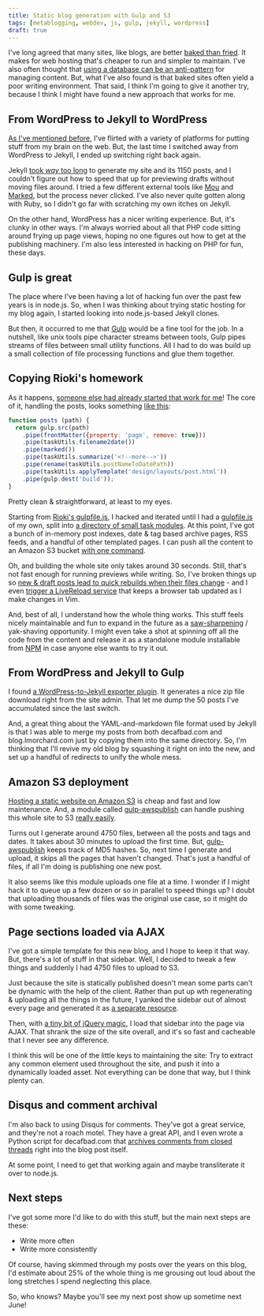 ```yaml
---
title: Static blog generation with Gulp and S3
tags: [metablogging, webdev, js, gulp, jekyll, wordpress]
draft: true
---
```


I've long agreed that many sites, like blogs, are better [baked than
fried][bake]. It makes for web hosting that's cheaper to run and simpler to
maintain. I've also often thought that [using a database can be an
anti-pattern][antidatabase] for managing content. But, what I've also found is
that baked sites often yield a poor writing environment. That said, I think
I'm going to give it another try, because I think I might have found a new
approach that works for me.

<!--more-->

## From WordPress to Jekyll to WordPress

[As I've mentioned before][platforms], I've flirted with a variety of
platforms for putting stuff from my brain on the web. But, the last time I
switched away from WordPress to Jekyll, I ended up switching right back again.

Jekyll [took *way* too long][jekyllslow] to generate my site and its 1150 posts, and I
couldn't figure out how to speed that up for previewing drafts without moving
files around.  I tried a few different external tools like
[Mou](http://25.io/mou/) and [Marked](http://marked2app.com/), but the process
never clicked. I've also never quite gotten along with Ruby, so I didn't go
far with scratching my own itches on Jekyll.

[jekyllslow]: http://blog.lmorchard.com/2012/06/16/blogging-like-a-blogger/

On the other hand, WordPress has a nicer writing experience. But, it's clunky
in other ways. I'm always worried about all that PHP code sitting around
frying up page views, hoping no one figures out how to get at the publishing
machinery. I'm also less interested in hacking on PHP for fun, these days.

## Gulp is great

The place where I've been having a lot of hacking fun over the past few years
is in node.js. So, when I was thinking about trying static hosting for
my blog again, I started looking into node.js-based Jekyll clones.

But then, it occurred to me that [Gulp][] would be a fine tool for the job. In
a nutshell, like unix tools pipe character streams between tools, Gulp pipes
streams of files between small utility functions. All I had to do was build up
a small collection of file processing functions and glue them together. 

## Copying Rioki's homework

As it happens, [someone else had already started that work for me][rioki]! The
core of it, handling the posts, looks something [like this][tasks]:

```javascript
function posts (path) {
  return gulp.src(path)
    .pipe(frontMatter({property: 'page', remove: true}))
    .pipe(taskUtils.filename2date())
    .pipe(marked())
    .pipe(taskUtils.summarize('<!--more-->'))
    .pipe(rename(taskUtils.postNameToDatePath))
    .pipe(taskUtils.applyTemplate('design/layouts/post.html'))
    .pipe(gulp.dest('build'));
}
```

Pretty clean & straightforward, at least to my eyes.

Starting from [Rioki's gulpfile.js][rioki2], I hacked and iterated until I had
a [gulpfile.js][] of my own, split into [a directory of small task
modules][tasks].  At this point, I've got a bunch of in-memory post indexes,
date & tag based archive pages, RSS feeds, and a handful of other templated
pages. I can push all the content to an Amazon S3 bucket [with one
command][deploy]. 

[deploy]: https://github.com/lmorchard/blog.lmorchard.com/blob/master/gulpfile.js#L32
[tasks]: https://github.com/lmorchard/blog.lmorchard.com/blob/master/lib/tasks/posts.js#L34
[gulpfile.js]: https://github.com/lmorchard/blog.lmorchard.com/blob/master/gulpfile.js

Oh, and building the whole site only takes around 30 seconds. Still, that's
not fast enough for running previews while writing. So, I've broken things up so 
[new & draft posts lead to quick rebuilds when their files change](https://github.com/lmorchard/blog.lmorchard.com/blob/master/lib/tasks/posts.js#L13) - and I even [trigger a LiveReload
service](https://github.com/lmorchard/blog.lmorchard.com/blob/master/lib/tasks/posts.js#L29)
that keeps a browser tab updated as I make changes in Vim.

And, best of all, I understand how the whole thing works. This stuff feels
nicely maintainable and fun to expand in the future as a
[saw-sharpening][sharpen] / yak-shaving opportunity. I might even take a shot
at spinning off all the code from the content and release it as a standalone
module installable from [NPM](http://npmjs.org) in case anyone else wants to
try it out.

## From WordPress and Jekyll to Gulp

I found [a WordPress-to-Jekyll exporter plugin][exporter]. It
generates a nice zip file download right from the site admin. That let me
dump the 50 posts I've accumulated since the last switch.

And, a great thing about the YAML-and-markdown file format used by Jekyll is
that I was able to merge my posts from both decafbad.com and
blog.lmorchard.com just by copying them into the same directory. So, I'm
thinking that I'll revive my old blog by squashing it right on into the
new, and set up a handful of redirects to unify the whole mess.

## Amazon S3 deployment

[Hosting a static website on Amazon S3][static] is cheap and fast and low
maintenance. And, a module called [gulp-awspublish][] can handle pushing this
whole site to S3 [really easily][deploy].

[static]: http://docs.aws.amazon.com/AmazonS3/latest/dev/WebsiteHosting.html

Turns out I generate around 4750 files, between all the posts and tags and dates. 
It takes about 30 minutes to upload the first time. But, [gulp-awspublish][]
keeps track of MD5 hashes. So, next time I generate and upload, it skips all the
pages that haven't changed. That's just a handful of files, if
all I'm doing is publishing one new post.

It also seems like this module uploads one file at a time. I wonder if I might
hack it to queue up a few dozen or so in parallel to speed things up? I doubt
that uploading thousands of files was the original use case, so it might do
with some tweaking.

[gulp-awspublish]: https://github.com/pgherveou/gulp-awspublish

## Page sections loaded via AJAX

I've got a simple template for this new blog, and I hope to keep it that way.
But, there's a lot of stuff in that sidebar. Well, I decided to tweak a few
things and suddenly I had 4750 files to upload to S3.

Just because the site is statically published doesn't mean some parts
can't be dynamic with the help of the client. Rather than put up wth
regenerating & uploading all the things in the future, I yanked the sidebar
out of almost every page and generated it as [a separate resource][sidebar].

Then, with [a tiny bit of jQuery magic][sidebarajax], I load that sidebar into
the page via AJAX. That shrank the size of the site overall, and it's so fast
and cacheable that I never see any difference.

I think this will be one of the little keys to maintaining the site: Try to
extract any common element used throughout the site, and push it into a
dynamically loaded asset. Not everything can be done that way, but I think
plenty can.

[sidebar]: https://github.com/lmorchard/blog.lmorchard.com/blob/master/design/sidebar.html
[sidebarajax]: https://github.com/lmorchard/blog.lmorchard.com/blob/master/design/js/main.js

## Disqus and comment archival

I'm also back to using Disqus for comments. They've got a great service, and
they're not a roach motel. They have a great API, and I even wrote a Python
script for decafbad.com that [archives comments from closed
threads][commentarchiver] right into the blog post itself.

[commentarchiver]: https://github.com/lmorchard/blog.decafbad.com/blob/master/_bin/archive_disqus_comments.py

At some point, I need to get that working again and maybe transliterate it
over to node.js. 

## Next steps

I've got some more I'd like to do with this stuff, but the main next steps are
these:

* Write more often
* Write more consistently

Of course, having skimmed through my posts over the years on this blog, I'd
estimate about 25% of the whole thing is me grousing out loud about the long
stretches I spend neglecting this place. 

So, who knows? Maybe you'll see my
next post show up sometime next June!

[bake]: http://www.aaronsw.com/weblog/000404
[rioki]: http://www.rioki.org/2014/06/09/jekyll-to-gulp.html
[antidatabase]: https://indiewebcamp.com/database-antipattern
[exporter]: https://github.com/benbalter/wordpress-to-jekyll-exporter
[platforms]: http://decafbad.com/blog/2011/06/08/moved-to-jekyll/

[gulp]: http://gulpjs.com/
[enthusiasm]: http://decafbad.com/blog/2006/05/26/confessions-of-a-serial-enthusiast
[sharpen]: https://www.stephencovey.com/7habits/7habits-habit7.php
[rioki2]: https://github.com/rioki/www.rioki.org/blob/master/gulpfile.js

<!-- vim: set wrap wm=5 syntax=mkd textwidth=78: -->
